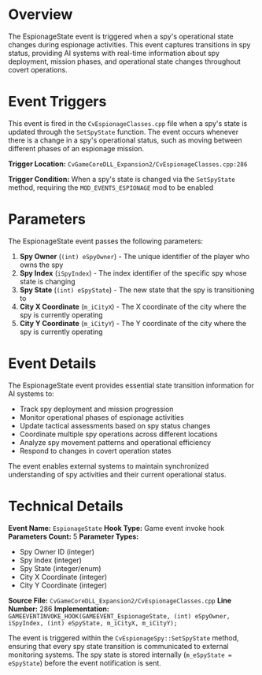 # Overview

The EspionageState event is triggered when a spy's operational state changes during espionage activities. This event captures transitions in spy status, providing AI systems with real-time information about spy deployment, mission phases, and operational state changes throughout covert operations.

# Event Triggers

This event is fired in the `CvEspionageClasses.cpp` file when a spy's state is updated through the `SetSpyState` function. The event occurs whenever there is a change in a spy's operational status, such as moving between different phases of an espionage mission.

**Trigger Location:** `CvGameCoreDLL_Expansion2/CvEspionageClasses.cpp:286`

**Trigger Condition:** When a spy's state is changed via the `SetSpyState` method, requiring the `MOD_EVENTS_ESPIONAGE` mod to be enabled

# Parameters

The EspionageState event passes the following parameters:

1. **Spy Owner** (`(int) eSpyOwner`) - The unique identifier of the player who owns the spy
2. **Spy Index** (`iSpyIndex`) - The index identifier of the specific spy whose state is changing
3. **Spy State** (`(int) eSpyState`) - The new state that the spy is transitioning to
4. **City X Coordinate** (`m_iCityX`) - The X coordinate of the city where the spy is currently operating
5. **City Y Coordinate** (`m_iCityY`) - The Y coordinate of the city where the spy is currently operating

# Event Details

The EspionageState event provides essential state transition information for AI systems to:

- Track spy deployment and mission progression
- Monitor operational phases of espionage activities
- Update tactical assessments based on spy status changes
- Coordinate multiple spy operations across different locations
- Analyze spy movement patterns and operational efficiency
- Respond to changes in covert operation states

The event enables external systems to maintain synchronized understanding of spy activities and their current operational status.

# Technical Details

**Event Name:** `EspionageState`
**Hook Type:** Game event invoke hook
**Parameters Count:** 5
**Parameter Types:**
- Spy Owner ID (integer)
- Spy Index (integer)
- Spy State (integer/enum)
- City X Coordinate (integer)
- City Y Coordinate (integer)

**Source File:** `CvGameCoreDLL_Expansion2/CvEspionageClasses.cpp`
**Line Number:** 286
**Implementation:** `GAMEEVENTINVOKE_HOOK(GAMEEVENT_EspionageState, (int) eSpyOwner, iSpyIndex, (int) eSpyState, m_iCityX, m_iCityY);`

The event is triggered within the `CvEspionageSpy::SetSpyState` method, ensuring that every spy state transition is communicated to external monitoring systems. The spy state is stored internally (`m_eSpyState = eSpyState`) before the event notification is sent.